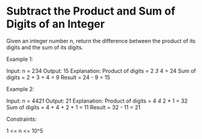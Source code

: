 # Subtract the Product and Sum of Digits of an Integer

Given an integer number n, return the difference between the product of its digits and the sum of its digits.

Example 1:

Input: n = 234
Output: 15
Explanation:
Product of digits = 2 *3* 4 = 24
Sum of digits = 2 + 3 + 4 = 9
Result = 24 - 9 = 15

Example 2:

Input: n = 4421
Output: 21
Explanation:
Product of digits = 4 *4* 2 * 1 = 32
Sum of digits = 4 + 4 + 2 + 1 = 11
Result = 32 - 11 = 21

Constraints:

1 <= n <= 10^5
